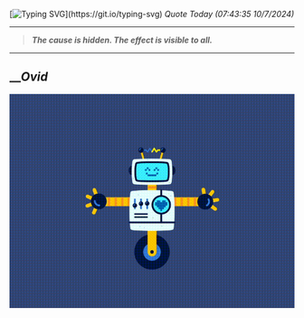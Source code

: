 [![Typing SVG](https://readme-typing-svg.herokuapp.com?font=Press+Start+2P&color=C2F784&size=35&width=900&height=100&lines=Hello+World%2C+I'm+Hung+!)](https://git.io/typing-svg) 
_Quote Today (07:43:35 10/7/2024)_
___
>**_The cause is hidden. The effect is visible to all._**
___

## __**_Ovid_**

![RobotDance](src/assets/images/robot-dancing-dribble.gif?style=center)
